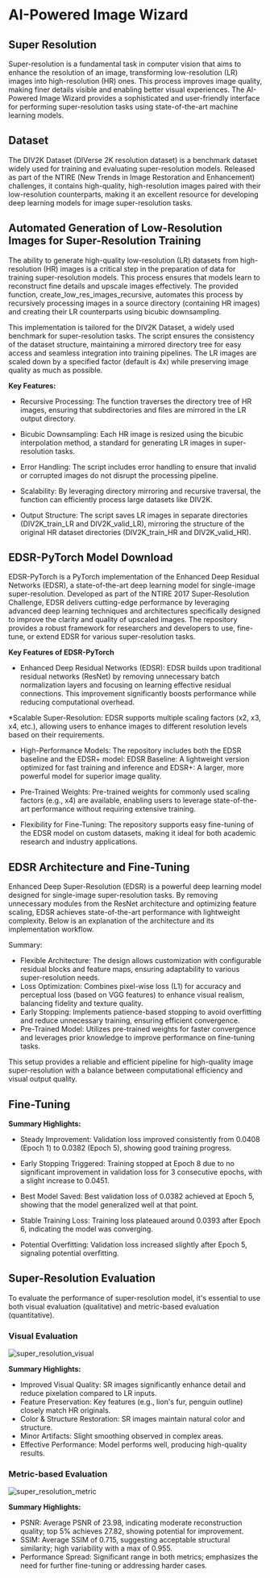 # AI-Powered Image Wizard

## Super Resolution

Super-resolution is a fundamental task in computer vision that aims to enhance the resolution of an image, transforming low-resolution (LR) images into high-resolution (HR) ones. This process improves image quality, making finer details visible and enabling better visual experiences. The AI-Powered Image Wizard provides a sophisticated and user-friendly interface for performing super-resolution tasks using state-of-the-art machine learning models.

## **Dataset**

The DIV2K Dataset (DIVerse 2K resolution dataset) is a benchmark dataset widely used for training and evaluating super-resolution models. Released as part of the NTIRE (New Trends in Image Restoration and Enhancement) challenges, it contains high-quality, high-resolution images paired with their low-resolution counterparts, making it an excellent resource for developing deep learning models for image super-resolution tasks.

## **Automated Generation of Low-Resolution Images for Super-Resolution Training**

The ability to generate high-quality low-resolution (LR) datasets from high-resolution (HR) images is a critical step in the preparation of data for training super-resolution models. This process ensures that models learn to reconstruct fine details and upscale images effectively. The provided function, create_low_res_images_recursive, automates this process by recursively processing images in a source directory (containing HR images) and creating their LR counterparts using bicubic downsampling.

This implementation is tailored for the DIV2K Dataset, a widely used benchmark for super-resolution tasks. The script ensures the consistency of the dataset structure, maintaining a mirrored directory tree for easy access and seamless integration into training pipelines. The LR images are scaled down by a specified factor (default is 4x) while preserving image quality as much as possible.


**Key Features:**

* Recursive Processing: The function traverses the directory tree of HR images, ensuring that subdirectories and files are mirrored in the LR output directory.

* Bicubic Downsampling: Each HR image is resized using the bicubic interpolation method, a standard for generating LR images in super-resolution tasks.

* Error Handling: The script includes error handling to ensure that invalid or corrupted images do not disrupt the processing pipeline.

* Scalability: By leveraging directory mirroring and recursive traversal, the function can efficiently process large datasets like DIV2K.

* Output Structure: The script saves LR images in separate directories (DIV2K_train_LR and DIV2K_valid_LR), mirroring the structure of the original HR dataset directories (DIV2K_train_HR and DIV2K_valid_HR).

## **EDSR-PyTorch Model Download**

EDSR-PyTorch is a PyTorch implementation of the Enhanced Deep Residual Networks (EDSR), a state-of-the-art deep learning model for single-image super-resolution. Developed as part of the NTIRE 2017 Super-Resolution Challenge, EDSR delivers cutting-edge performance by leveraging advanced deep learning techniques and architectures specifically designed to improve the clarity and quality of upscaled images. The repository provides a robust framework for researchers and developers to use, fine-tune, or extend EDSR for various super-resolution tasks.

**Key Features of EDSR-PyTorch**

* Enhanced Deep Residual Networks (EDSR): EDSR builds upon traditional residual networks (ResNet) by removing unnecessary batch normalization layers and focusing on learning effective residual connections. This improvement significantly boosts performance while reducing computational overhead.

*Scalable Super-Resolution: EDSR supports multiple scaling factors (x2, x3, x4, etc.), allowing users to enhance images to different resolution levels based on their requirements.

* High-Performance Models: The repository includes both the EDSR baseline and the EDSR+ model: EDSR Baseline: A lightweight version optimized for fast training and inference and EDSR+: A larger, more powerful model for superior image quality.

* Pre-Trained Weights: Pre-trained weights for commonly used scaling factors (e.g., x4) are available, enabling users to leverage state-of-the-art performance without requiring extensive training.

* Flexibility for Fine-Tuning: The repository supports easy fine-tuning of the EDSR model on custom datasets, making it ideal for both academic research and industry applications.


## **EDSR Architecture and Fine-Tuning**

Enhanced Deep Super-Resolution (EDSR) is a powerful deep learning model designed for single-image super-resolution tasks. By removing unnecessary modules from the ResNet architecture and optimizing feature scaling, EDSR achieves state-of-the-art performance with lightweight complexity. Below is an explanation of the architecture and its implementation workflow.

Summary:

* Flexible Architecture: The design allows customization with configurable residual blocks and feature maps, ensuring adaptability to various super-resolution needs.
* Loss Optimization: Combines pixel-wise loss (L1) for accuracy and perceptual loss (based on VGG features) to enhance visual realism, balancing fidelity and texture quality.
* Early Stopping: Implements patience-based stopping to avoid overfitting and reduce unnecessary training, ensuring efficient convergence.
* Pre-Trained Model: Utilizes pre-trained weights for faster convergence and leverages prior knowledge to improve performance on fine-tuning tasks.

This setup provides a reliable and efficient pipeline for high-quality image super-resolution with a balance between computational efficiency and visual output quality.

## **Fine-Tuning**

**Summary Highlights:**

* Steady Improvement: Validation loss improved consistently from 0.0408 (Epoch 1) to 0.0382 (Epoch 5), showing good training progress.

* Early Stopping Triggered: Training stopped at Epoch 8 due to no significant improvement in validation loss for 3 consecutive epochs, with a slight increase to 0.0451.

* Best Model Saved: Best validation loss of 0.0382 achieved at Epoch 5, showing that the model generalized well at that point.

* Stable Training Loss: Training loss plateaued around 0.0393 after Epoch 6, indicating the model was converging.

* Potential Overfitting: Validation loss increased slightly after Epoch 5, signaling potential overfitting.

## **Super-Resolution Evaluation**

To evaluate the performance of super-resolution model, it's essential to use both visual evaluation (qualitative) and metric-based evaluation (quantitative).

### **Visual Evaluation**

![super_resolution_visual](https://github.com/user-attachments/assets/f4d66dbe-0f2d-49c4-8f3e-f3d0021ff573)

**Summary Highlights:**

* Improved Visual Quality: SR images significantly enhance detail and reduce pixelation compared to LR inputs.
* Feature Preservation: Key features (e.g., lion's fur, penguin outline) closely match HR originals.
* Color & Structure Restoration: SR images maintain natural color and structure.
* Minor Artifacts: Slight smoothing observed in complex areas.
* Effective Performance: Model performs well, producing high-quality results.

### **Metric-based Evaluation**

![super_resolution_metric](https://github.com/user-attachments/assets/15aebeeb-2972-4301-b00b-dc07cb3b9766)

**Summary Highlights:**

* PSNR: Average PSNR of 23.98, indicating moderate reconstruction quality; top 5% achieves 27.82, showing potential for improvement.
* SSIM: Average SSIM of 0.715, suggesting acceptable structural similarity; high variability with a max of 0.955.
* Performance Spread: Significant range in both metrics; emphasizes the need for further fine-tuning or addressing harder cases.





